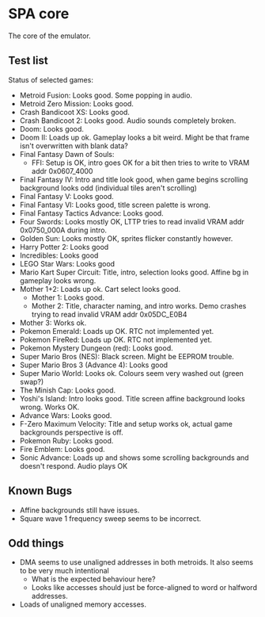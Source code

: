 # SPA core
The core of the emulator.

## Test list
Status of selected games:
- Metroid Fusion: Looks good. Some popping in audio.
- Metroid Zero Mission: Looks good.
- Crash Bandicoot XS: Looks good.
- Crash Bandicoot 2: Looks good. Audio sounds completely broken.
- Doom: Looks good.
- Doom II: Loads up ok. Gameplay looks a bit weird. Might be that frame isn't overwritten with blank data?
- Final Fantasy Dawn of Souls:
    - FFI: Setup is OK, intro goes OK for a bit then tries to write to VRAM addr 0x0607_4000
- Final Fantasy IV: Intro and title look good, when game begins scrolling background looks odd (individual tiles aren't scrolling)
- Final Fantasy V: Looks good.
- Final Fantasy VI: Looks good, title screen palette is wrong.
- Final Fantasy Tactics Advance: Looks good.
- Four Swords: Looks mostly OK, LTTP tries to read invalid VRAM addr 0x0750_000A during intro.
- Golden Sun: Looks mostly OK, sprites flicker constantly however.
- Harry Potter 2: Looks good
- Incredibles: Looks good
- LEGO Star Wars: Looks good
- Mario Kart Super Circuit: Title, intro, selection looks good. Affine bg in gameplay looks wrong.
- Mother 1+2: Loads up ok. Cart select looks good.
    - Mother 1: Looks good.
    - Mother 2: Title, character naming, and intro works. Demo crashes trying to read invalid VRAM addr 0x05DC_E0B4
- Mother 3: Works ok.
- Pokemon Emerald: Loads up OK. RTC not implemented yet.
- Pokemon FireRed: Loads up OK. RTC not implemented yet.
- Pokemon Mystery Dungeon (red): Looks good.
- Super Mario Bros (NES): Black screen. Might be EEPROM trouble.
- Super Mario Bros 3 (Advance 4): Looks good
- Super Mario World: Looks ok. Colours seem very washed out (green swap?)
- The Minish Cap: Looks good.
- Yoshi's Island: Intro looks good. Title screen affine background looks wrong. Works OK.
- Advance Wars: Looks good.
- F-Zero Maximum Velocity: Title and setup works ok, actual game backgrounds perspective is off.
- Pokemon Ruby: Looks good.
- Fire Emblem: Looks good.
- Sonic Advance: Loads up and shows some scrolling backgrounds and doesn't respond. Audio plays OK

## Known Bugs
- Affine backgrounds still have issues.
- Square wave 1 frequency sweep seems to be incorrect.

## Odd things
- DMA seems to use unaligned addresses in both metroids. It also seems to be very much intentional
    - What is the expected behaviour here?
    - Looks like accesses should just be force-aligned to word or halfword addresses.
- Loads of unaligned memory accesses.